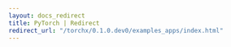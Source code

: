 ```yaml
---
layout: docs_redirect
title: PyTorch | Redirect
redirect_url: "/torchx/0.1.0.dev0/examples_apps/index.html"
---
```

